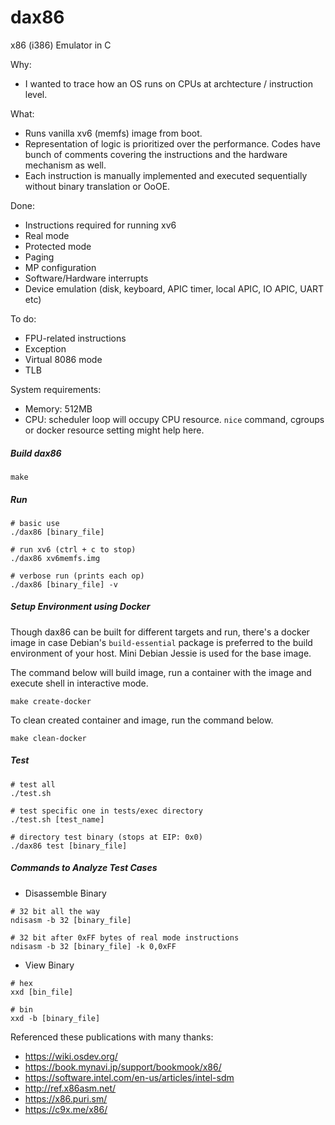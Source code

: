 # dax86

x86 (i386) Emulator in C

Why:

- I wanted to trace how an OS runs on CPUs at archtecture / instruction level.

What:

- Runs vanilla xv6 (memfs) image from boot.
- Representation of logic is prioritized over the performance. Codes have bunch of comments covering the instructions and the hardware mechanism as well.
- Each instruction is manually implemented and executed sequentially without binary translation or OoOE.

Done:

- Instructions required for running xv6
- Real mode
- Protected mode
- Paging
- MP configuration
- Software/Hardware interrupts
- Device emulation (disk, keyboard, APIC timer, local APIC, IO APIC, UART etc)

To do:

- FPU-related instructions
- Exception
- Virtual 8086 mode
- TLB

System requirements:

- Memory: 512MB
- CPU: scheduler loop will occupy CPU resource. `nice` command, cgroups or docker resource setting might help here.

##### Build dax86

```
make
```

##### Run

```
# basic use
./dax86 [binary_file]

# run xv6 (ctrl + c to stop)
./dax86 xv6memfs.img

# verbose run (prints each op)
./dax86 [binary_file] -v
```

##### Setup Environment using Docker

Though dax86 can be built for different targets and run, there's a docker image in case Debian's `build-essential` package is preferred to the build environment of your host. Mini Debian Jessie is used for the base image. 

The command below will build image, run a container with the image and execute shell in interactive mode.

```
make create-docker
```

To clean created container and image, run the command below.

```
make clean-docker
```

##### Test

```
# test all
./test.sh

# test specific one in tests/exec directory
./test.sh [test_name]

# directory test binary (stops at EIP: 0x0)
./dax86 test [binary_file]
```

##### Commands to Analyze Test Cases

- Disassemble Binary

```
# 32 bit all the way 
ndisasm -b 32 [binary_file]

# 32 bit after 0xFF bytes of real mode instructions
ndisasm -b 32 [binary_file] -k 0,0xFF
```

- View Binary

```
# hex
xxd [bin_file]

# bin
xxd -b [binary_file]
```

Referenced these publications with many thanks:

- https://wiki.osdev.org/
- https://book.mynavi.jp/support/bookmook/x86/
- https://software.intel.com/en-us/articles/intel-sdm
- http://ref.x86asm.net/
- https://x86.puri.sm/
- https://c9x.me/x86/
